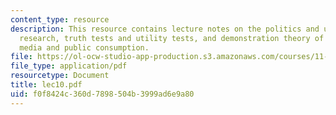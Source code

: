 ```yaml
---
content_type: resource
description: This resource contains lecture notes on the politics and use of evaluation
  research, truth tests and utility tests, and demonstration theory of social change,
  media and public consumption.
file: https://ol-ocw-studio-app-production.s3.amazonaws.com/courses/11-800-doctoral-research-seminar-knowledge-in-the-public-arena-spring-2007/f0f8424c360d7898504b3999ad6e9a80_lec10.pdf
file_type: application/pdf
resourcetype: Document
title: lec10.pdf
uid: f0f8424c-360d-7898-504b-3999ad6e9a80
---
```

